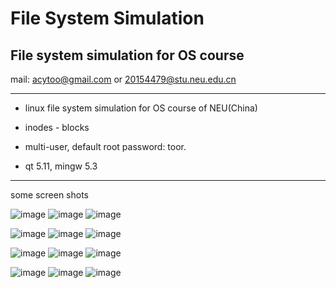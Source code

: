 # File System Simulation
## File system simulation for OS course

mail: acytoo@gmail.com or 20154479@stu.neu.edu.cn

----
- linux file system simulation for OS course of NEU(China)

- inodes - blocks

- multi-user, default root password: toor.

- qt 5.11, mingw 5.3

----
some screen shots

![image](https://acytoo.github.io/HPSRC/imgs/2018-07-10_175240.png)
![image](https://acytoo.github.io/HPSRC/imgs/2018-07-10_175434.png)
![image](https://acytoo.github.io/HPSRC/imgs/2018-07-10_175511.png)

![image](https://acytoo.github.io/HPSRC/imgs/2018-07-10_175640.png)
![image](https://acytoo.github.io/HPSRC/imgs/2018-07-10_175720.png)
![image](https://acytoo.github.io/HPSRC/imgs/2018-07-10_175817.png)

![image](https://acytoo.github.io/HPSRC/imgs/2018-07-10_180002.png)
![image](https://acytoo.github.io/HPSRC/imgs/2018-07-10_180117.png)
![image](https://acytoo.github.io/HPSRC/imgs/2018-07-10_180210.png)

![image](https://acytoo.github.io/HPSRC/imgs/2018-07-10_180304.png)
![image](https://acytoo.github.io/HPSRC/imgs/2018-07-10_180648.png)
![image](https://acytoo.github.io/HPSRC/imgs/2018-07-10_180712.png)

